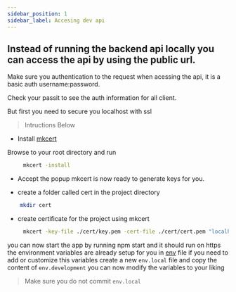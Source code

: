 ```yaml
---
sidebar_position: 1
sidebar_label: Accesing dev api
---
```

## Instead of running the backend api locally you can access the api by using the public url. 

Make sure you authentication to the request when acessing the api, it is a basic auth username:password. 

Check your passit to see the auth information for all client.

But first you need to secure you localhost with ssl 

> Intructions Below

- Install  [mkcert](https://github.com/FiloSottile/mkcert#installation)

Browse to your root directory and run 

```bash
     mkcert -install
```
- Accept the popup mkcert is now ready to generate keys for you.

- create a folder called cert in the project directory

```bash
    mkdir cert
```

-  create certificate for the project using mkcert

```bash
     mkcert -key-file ./cert/key.pem -cert-file ./cert/cert.pem "localhost"
```

you can now start the app by running npm start and it should run on https
the environment variables are already setup for you in [env](.env.development) file
if you need to add or customize this variables create a new `env.local` file and copy the content of `env.development`
you can now modify the variables to your liking

> Make sure you do not commit `env.local`